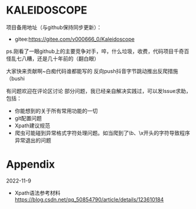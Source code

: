 
# KALEIDOSCOPE
项目备用地址（与github保持同步更新）：
- gitee:https://gitee.com/v000666_0/Kaleidoscope

ps.刚看了一眼github上的主要竞争对手，啐，什么垃圾，收费，代码项目千奇百怪乱七八糟，还是几十年前的（翻白眼）

大家快来贡献啊~白痴代码谁都能写的 反向push抖音字节跳动推出反爬措施（bushi

有问题欢迎在评论区讨论
部分问题，我已经亲自解决实践过，可以发Issue求助，包括：
- 你能想到的关于所有常用功能的一切
- git配置问题
- Xpath建议规范
- 爬虫可能碰到异常格式字符处理问题。如当爬到了\b、\x开头的字符导致程序异常退出的问题

# Appendix
2022-11-9
- Xpath语法参考材料
  https://blog.csdn.net/qq_50854790/article/details/123610184